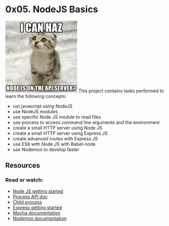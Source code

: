 # 0x05. NodeJS Basics
![](./nodejs.jpeg)
This project contains tasks performed to learn the following concepts:
- run javascript using NodeJS
- use NodeJS modules
- use specific Node JS module to read files
- use process to access command line arguments and the environment
- create a small HTTP server using Node JS
- create a small HTTP server using Express JS
- create advanced routes with Express JS
- use ES6 with Node JS with Babel-node
- use Nodemon to develop faster
## Resources
### Read or watch:
- [Node JS getting started](https://intranet.alxswe.com/rltoken/DsbbpVM05J3r6rd_2u8mPw)
- [Process API doc](https://intranet.alxswe.com/rltoken/Wt69QV2xygB4GEqob26AjQ)
- [Child process](https://intranet.alxswe.com/rltoken/IS4y9rRCblX71W_oeXpymw)
- [Express getting started](https://intranet.alxswe.com/rltoken/XsfrhG9NRLuuaTpVZlZv_g)
- [Mocha documentation](https://intranet.alxswe.com/rltoken/EBGDj1FwLrK_y4kgxp8hfg)
- [Nodemon documentation](https://intranet.alxswe.com/rltoken/vnDSbLsicMDdxcf5YUSXIg)
